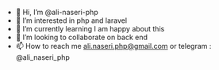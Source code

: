 - 👋 Hi, I’m @ali-naseri-php
- 👀 I’m interested in php and laravel
- 🌱 I’m currently learning  I am happy about this
- 💞️ I’m looking to collaborate on back end
- 📫 How to reach me  ali.naseri.php@gmail.com or telegram : @ali_naseri_php
 
<!---
ali-naseri-php/ali-naseri-php is a ✨ special ✨ repository because its `README.md` (this file) appears on your GitHub profile.
You can click the Preview link to take a look at your changes.
--->
